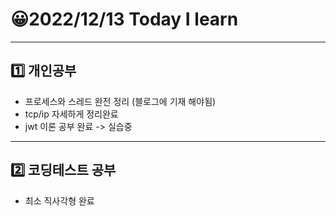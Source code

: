 # 😀2022/12/13 Today I learn
-------------------------
## 1️⃣ 개인공부
  * 프로세스와 스레드 완전 정리 (블로그에 기재 해야됨)
  * tcp/ip 자세하게 정리완료
  * jwt 이론 공부 완료 -> 실습중
-------------------------
## 2️⃣ 코딩테스트 공부
 * 최소 직사각형 완료
